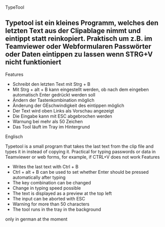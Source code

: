 TypeTool

Typetool ist ein kleines Programm, welches den letzten Text aus der Clipablage nimmt und eintippt statt reinkopiert. Praktisch um z.B. im Teamviewer oder Webformularen Passwörter oder Daten eintippen zu lassen wenn STRG+V nicht funktioniert
----------------------------------------------------------------------------------------------------
Features

-	Schreibt den letzten Text mit Strg + B 
-	Mit Strg + alt + B kann eingestellt werden, ob nach dem eingeben automatisch Enter gedrückt werden soll
-	Ändern der Tastenkombination möglich
-	Änderung der GEschwindigkeit des eintippen möglich
-	Der Text wird oben Links als Vorschau angezeigt
-	Die Eingabe kann mit ESC abgebrochen werden
-	Warnung bei mehr als 50 Zeichen
-	Das Tool läuft im Tray im Hintergrund



Englisch

Typetool is a small program that takes the last text from the clip file and types it in instead of copying it. Practical for typing passwords or data in Teamviewer or web forms, for example, if CTRL+V does not work
Features

- Writes the last text with Ctrl + B
- Ctrl + alt + B can be used to set whether Enter should be pressed automatically after typing
- The key combination can be changed
- Change in typing speed possible
- The text is displayed as a preview at the top left
- The input can be aborted with ESC
- Warning for more than 50 characters
- The tool runs in the tray in the background

only in german at the moment
